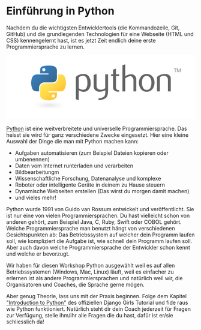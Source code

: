 # Einführung in Python

Nachdem du die wichtigsten Entwicklertools (die Kommandozeile, Git, GitHub) und die grundlegenden Technologien für eine Webseite (HTML und CSS) kennengelernt hast, ist es jetzt Zeit endlich deine erste Programmiersprache zu lernen. 

![](/assets/python.png)

[Python](https://de.wikipedia.org/wiki/Python_(Programmiersprache)) ist eine weitverbreitete und universelle Programmiersprache. Das heisst sie wird für ganz verschiedene Zwecke eingesetzt. Hier eine kleine Auswahl der Dinge die man mit Python machen kann:

* Aufgaben automatisieren (zum Beispiel Dateien kopieren oder umbenennen)
* Daten vom Internet runterladen und verarbeiten
* Bildbearbeitungm
* Wissenschaftliche Forschung, Datenanalyse und komplexe
* Roboter oder intelligente Geräte in deinem zu Hause steuern
* Dynamische Webseiten erstellen (Das wirst du morgen damit machen)
* und vieles mehr!

Python wurde 1991 von Guido van Rossum entwickelt und veröffentlicht. Sie ist nur eine von vielen Programmiersprachen. Du hast vielleicht schon von anderen gehört, zum Beispiel Java, C, Ruby, Swift oder COBOL gehört. Welche Programmiersprache man benutzt hängt von verschiedenen Gesichtspunkten ab: Das Betriebssystem auf welcher dein Programm laufen soll, wie kompliziert die Aufgabe ist, wie schnell dein Programm laufen soll. Aber auch davon welche Programmiersprache der Entwickler schon kennt und welche er bevorzugt.

Wir haben für diesen Workshop Python ausgewählt weil es auf allen Betriebssystemen (Windows, Mac, Linux) läuft, weil es einfacher zu erlernen ist als andere Programmiersprachen und natürlich weil wir, die Organisatoren und Coaches, die Sprache gerne mögen.

Aber genug Theorie, lass uns mit der Praxis beginnen. Folge dem Kapitel ["Introduction to Python"](https://tutorial.djangogirls.org/de/python_introduction/) des offiziellen Django Girls Tutorial und fide raus wie Python funktioniert. Natürlich steht dir dein Coach jederzeit für Fragen zur Verfügung, stelle ihm/ihr alle Fragen die du hast, dafür ist er/sie schliesslich da!



